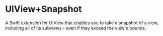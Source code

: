 # UIView+Snapshot
A Swift extension for UIView that enables you to take a snapshot of a view, including all of its subviews - even if they exceed the view's bounds.
